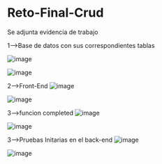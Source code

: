 # Reto-Final-Crud
Se adjunta evidencia de trabajo

1-->Base de datos con sus correspondientes tablas

![image](https://user-images.githubusercontent.com/96325513/167270066-6570460d-143f-4f43-93cd-34ea68f7446d.png)

![image](https://user-images.githubusercontent.com/96325513/167270140-403b92aa-9b98-4987-a273-00cd3f15ce90.png)

2-->Front-End
![image](https://user-images.githubusercontent.com/96325513/167270257-8a944104-acbb-4e90-937d-8c41d3672a31.png)

![image](https://user-images.githubusercontent.com/96325513/167281439-556ec745-abc6-40e4-a833-2f19344c3a7e.png)

3-->funcion completed
![image](https://user-images.githubusercontent.com/96325513/167332571-f07373d5-71e7-4965-8878-78af4706a8bd.png)

![image](https://user-images.githubusercontent.com/96325513/167332674-b41ee377-b6ee-4dd4-b0de-dd70927a6d48.png)



3-->Pruebas Initarias en el  back-end
![image](https://user-images.githubusercontent.com/96325513/167270298-a9dabe42-540b-4caa-9260-39e90459083f.png)

![image](https://user-images.githubusercontent.com/96325513/167270328-2b015d66-4162-4fb0-a100-5ce18b5ea7a2.png)






